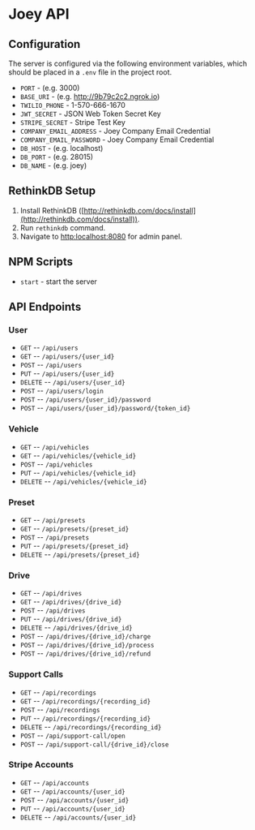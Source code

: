 # Joey API

## Configuration

The server is configured via the following environment variables, which should be placed in a `.env` file in the project root.

- `PORT` - (e.g. 3000)
- `BASE_URI` - (e.g. http://9b79c2c2.ngrok.io)
- `TWILIO_PHONE` - 1-570-666-1670
- `JWT_SECRET` - JSON Web Token Secret Key
- `STRIPE_SECRET` - Stripe Test Key
- `COMPANY_EMAIL_ADDRESS` - Joey Company Email Credential
- `COMPANY_EMAIL_PASSWORD` - Joey Company Email Credential
- `DB_HOST` - (e.g. localhost)
- `DB_PORT` - (e.g. 28015)
- `DB_NAME` - (e.g. joey)

## RethinkDB Setup

1. Install RethinkDB ([http://rethinkdb.com/docs/install](http://rethinkdb.com/docs/install)).
2. Run `rethinkdb` command.
3. Navigate to [http:localhost:8080](http:localhost:8080) for admin panel.

## NPM Scripts

- `start` - start the server

## API Endpoints

### User
- `GET` -- `/api/users`
- `GET` -- `/api/users/{user_id}`
- `POST` -- `/api/users`
- `PUT` -- `/api/users/{user_id}`
- `DELETE` -- `/api/users/{user_id}`
- `POST` -- `/api/users/login`
- `POST` -- `/api/users/{user_id}/password`
- `POST` -- `/api/users/{user_id}/password/{token_id}`

### Vehicle

- `GET` -- `/api/vehicles`
- `GET` -- `/api/vehicles/{vehicle_id}`
- `POST` -- `/api/vehicles`
- `PUT` -- `/api/vehicles/{vehicle_id}`
- `DELETE` -- `/api/vehicles/{vehicle_id}`

### Preset

- `GET` -- `/api/presets`
- `GET` -- `/api/presets/{preset_id}`
- `POST` -- `/api/presets`
- `PUT` -- `/api/presets/{preset_id}`
- `DELETE` -- `/api/presets/{preset_id}`

### Drive
- `GET` -- `/api/drives`
- `GET` -- `/api/drives/{drive_id}`
- `POST` -- `/api/drives`
- `PUT` -- `/api/drives/{drive_id}`
- `DELETE` -- `/api/drives/{drive_id}`
- `POST` -- `/api/drives/{drive_id}/charge`
- `POST` -- `/api/drives/{drive_id}/process`
- `POST` -- `/api/drives/{drive_id}/refund`

### Support Calls
- `GET` -- `/api/recordings`
- `GET` -- `/api/recordings/{recording_id}`
- `POST` -- `/api/recordings`
- `PUT` -- `/api/recordings/{recording_id}`
- `DELETE` -- `/api/recordings/{recording_id}`
- `POST` -- `/api/support-call/open`
- `POST` -- `/api/support-call/{drive_id}/close`

### Stripe Accounts
- `GET` -- `/api/accounts`
- `GET` -- `/api/accounts/{user_id}`
- `POST` -- `/api/accounts/{user_id}`
- `PUT` -- `/api/accounts/{user_id}`
- `DELETE` -- `/api/accounts/{user_id}`
